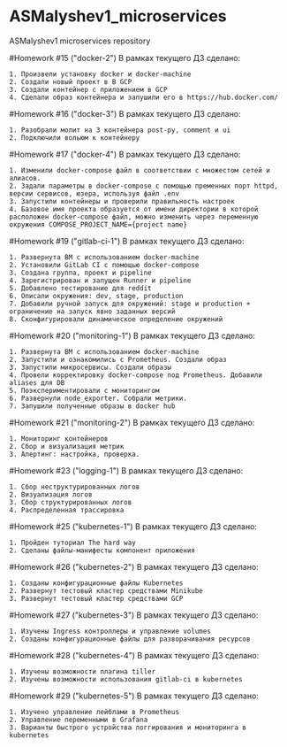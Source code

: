 # ASMalyshev1_microservices
ASMalyshev1 microservices repository

#Homework #15 ("docker-2") В рамках текущего ДЗ сделано:

	1. Произвели установку docker и docker-machine
	2. Создали новый проект в В GCP
	3. Создали контейнер с приложением в GCP 
	4. Сделали образ контейнера и запушили его в https://hub.docker.com/

#Homework #16 ("docker-3") В рамках текущего ДЗ сделано:

	1. Разобрали молит на 3 контейнера post-py, comment и ui
	2. Подключили вольюм к контейнеру
	
#Homework #17 ("docker-4") В рамках текущего ДЗ сделано:

	1. Изменили docker-compose файл в соответствии с множестом сетей и алиасов.
    2. Задали параметры в docker-compose с помощью пременных порт httpd, версии сервисов, юзера, используя файл .env
    3. Запустили контейнеры и проверили правильность настроек
    4. Базовое имя проекта образуется от имени директории в которой расположен docker-compose файл, можно изменить через переменную окружения COMPOSE_PROJECT_NAME={project name}
	
#Homework #19 ("gitlab-ci-1") В рамках текущего ДЗ сделано:

    1. Развернута ВМ с использованием docker-machine
    2. Установили GitLab CI с помощью docker-compose
    3. Создана группа, проект и pipeline
    4. Зарегистрирован и запущен Runner и pipeline
    5. Добавлено тестирование для reddit
    6. Описали окружения: dev, stage, production
    7. Добавили ручной запуск для окружений: stage и production + ограничение на запуск явно заданных версий
    8. Сконфигурировали динамическое определение окружений
	
#Homework #20 ("monitoring-1") В рамках текущего ДЗ сделано:

	1. Развернута ВМ с использованием docker-machine
	2. Запустили и ознакомились с Prometheus. Создали образ
	3. Запустили микросервисы. Создали образы
	4. Провели корректировку docker-compose под Prometheus. Добавили aliases для DB
	5. Поэкспериментировали с мониторингом
	6. Развернули node_exporter. Собрали метрики.
	7. Запушили полученные образы в docker hub
	
#Homework #21 ("monitoring-2") В рамках текущего ДЗ сделано:

	1. Мониторинг контейнеров
	2. Сбор и визуализация метрик
	3. Алертинг: настройка, проверка.
	
#Homework #23 ("logging-1") В рамках текущего ДЗ сделано:
	
    1. Сбор неструктурированных логов
    2. Визуализация логов
    3. Сбор структурированных логов
    4. Распределенная трассировка
	
#Homework #25 ("kubernetes-1") В рамках текущего ДЗ сделано:
	
    1. Пройден туториал The hard way
    2. Сделаны файлы-манифесты компонент приложения
	
#Homework #26 ("kubernetes-2") В рамках текущего ДЗ сделано:
	
    1. Созданы конфигурационные файлы Kubernetes
    2. Развернут тестовый кластер средствами Minikube
    3. Развернут тестовый кластер средствами GCP
	
#Homework #27 ("kubernetes-3") В рамках текущего ДЗ сделано:
	
    1. Изучены Ingress контроллеры и управление volumes
    2. Созданы конфигурационные файлы для разворачивания ресурсов
	
#Homework #28 ("kubernetes-4") В рамках текущего ДЗ сделано:
	
    1. Изучены возможности плагина tiller
    2. Изучены возможности использования gitlab-ci в kubernetes
	
#Homework #29 ("kubernetes-5") В рамках текущего ДЗ сделано:
		
    1. Изучено управление лейблами в Prometheus
    2. Управление переменными в Grafana
    3. Варианты быстрого устройства логгирования и мониторинга в kubernetes
